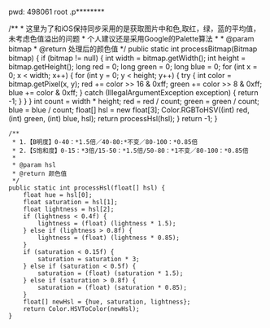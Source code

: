 pwd: 498061
root .p********



/**
     * 这里为了和iOS保持同步采用的是获取图片中和色,取红，绿，蓝的平均值，未考虑色值溢出的问题
     * 个人建议还是采用Google的Palette算法
     *
     * @param bitmap
     * @return 处理后的颜色值
     */
    public static int processBitmap(Bitmap bitmap) {
        if (bitmap != null) {
            int width = bitmap.getWidth();
            int height = bitmap.getHeight();
            long red = 0;
            long green = 0;
            long blue = 0;
            for (int x = 0; x < width; x++) {
                for (int y = 0; y < height; y++) {
                    try {
                        int color = bitmap.getPixel(x, y);
                        red += color >> 16 & 0xff;
                        green += color >> 8 & 0xff;
                        blue += color & 0xff;
                    } catch (IllegalArgumentException exception) {
                        return -1;
                    }
                }
            }
            int count = width * height;
            red = red / count;
            green = green / count;
            blue = blue / count;
            float[] hsl = new float[3];
            Color.RGBToHSV((int) red, (int) green, (int) blue, hsl);
            return processHsl(hsl);
        }
        return -1;
    }

    /**
     * 1.【B明度】0-40：*1.5倍／40-80:*不变／80-100：*0.85倍
     * 2.【S饱和度】0-15：*3倍/15-50：*1.5倍/50-80：*1不变／80-100：*0.85倍
     *
     * @param hsl
     * @return 颜色值
     */
    public static int processHsl(float[] hsl) {
        float hue = hsl[0];
        float saturation = hsl[1];
        float lightness = hsl[2];
        if (lightness < 0.4f) {
            lightness = (float) (lightness * 1.5);
        } else if (lightness > 0.8f) {
            lightness = (float) (lightness * 0.85);
        }
        if (saturation < 0.15f) {
            saturation = saturation * 3;
        } else if (saturation < 0.5f) {
            saturation = (float) (saturation * 1.5);
        } else if (saturation > 0.8f) {
            saturation = (float) (saturation * 0.85);
        }
        float[] newHsl = {hue, saturation, lightness};
        return Color.HSVToColor(newHsl);
    }
